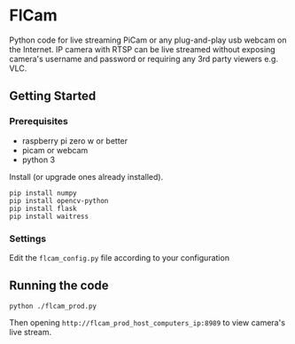 # FlCam
Python code for live streaming PiCam or any plug-and-play usb webcam on the Internet. IP camera with RTSP can be live streamed without exposing camera's username and password or requiring any 3rd party viewers e.g. VLC.

## Getting Started

### Prerequisites
* raspberry pi zero w or better
* picam or webcam
* python 3


Install (or upgrade ones already installed).
```
pip install numpy
pip install opencv-python 
pip install flask
pip install waitress

```

### Settings

Edit the `flcam_config.py` file according to your configuration


## Running the code

`python ./flcam_prod.py`

Then opening `http://flcam_prod_host_computers_ip:8989` to view camera's live stream.